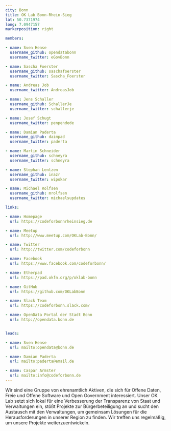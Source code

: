 ```yaml
---
city: Bonn
title: OK Lab Bonn-Rhein-Sieg
lat: 50.7371974
long: 7.0947157
markerposition: right

members:

- name: Sven Hense
  username_github: opendatabonn
  username_twitter: eGovBonn

- name: Sascha Foerster
  username_github: saschafoerster
  username_twitter: Sascha_Foerster

- name: Andreas Job
  username_twitter: AndreasJob

- name: Jens Schaller
  username_github: SchallerJe
  username_twitter: schallerje

- name: Josef Schugt
  username_twitter: penpendede

- name: Damian Paderta
  username_github: daimpad
  username_twitter: paderta

- name: Martin Schneider
  username_github: schneyra
  username_twitter: schneyra

- name: Stephan Lentzen
  username_github: inazr
  username_twitter: wipokar

- name: Michael Rolfsen
  username_github: mrolfsen
  username_twitter: michaelsupdates

links:

- name: Homepage
  url: https://codeforbonnrheinsieg.de

- name: Meetup
  url: http://www.meetup.com/OKLab-Bonn/

- name: Twitter
  url: http://twitter.com/codeforbonn

- name: Facebook
  url: https://www.facebook.com/codeforbonn/

- name: Etherpad
  url: https://pad.okfn.org/p/oklab-bonn

- name: GitHub
  url: https://github.com/OKLabBonn

- name: Slack Team
  url: https://codeforbonn.slack.com/

- name: OpenData Portal der Stadt Bonn
  url: http://opendata.bonn.de


leads:

- name: Sven Hense
  url: mailto:opendata@bonn.de

- name: Damian Paderta
  url: mailto:paderta@email.de

- name: Caspar Armster
  url: mailto:info@codeforbonn.de
---
```


Wir sind eine Gruppe von ehrenamtlich Aktiven, die sich für Offene Daten, Freie und Offene Software und Open Government interessiert. Unser OK Lab setzt sich lokal für eine Verbesserung der Transparenz von Staat und Verwaltungen ein, stößt Projekte zur Bürgerbeteiligung an und sucht den Austausch mit den Verwaltungen, um gemeinsam Lösungen für die Herausforderungen in unserer Region zu finden. Wir treffen uns regelmäßig, um unsere Projekte weiterzuentwickeln.
